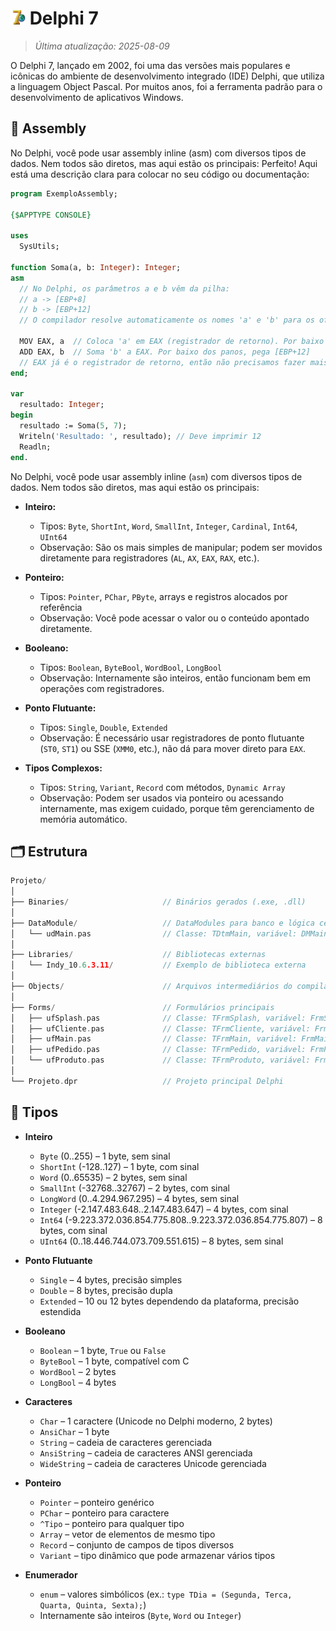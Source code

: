 # <img src="icon/delphi7.png" alt="Ícone" width="24"> Delphi 7

> *Última atualização: 2025-08-09*

O Delphi 7, lançado em 2002, foi uma das versões mais populares e icônicas do ambiente de desenvolvimento integrado (IDE) Delphi, que utiliza a linguagem Object Pascal. Por muitos anos, foi a ferramenta padrão para o desenvolvimento de aplicativos Windows.

## 🧩 Assembly

No Delphi, você pode usar assembly inline (asm) com diversos tipos de dados. Nem todos são diretos, mas aqui estão os principais:
Perfeito! Aqui está uma descrição clara para colocar no seu código ou documentação:

```pascal
program ExemploAssembly;

{$APPTYPE CONSOLE}

uses
  SysUtils;

function Soma(a, b: Integer): Integer;
asm
  // No Delphi, os parâmetros a e b vêm da pilha:
  // a -> [EBP+8]
  // b -> [EBP+12]
  // O compilador resolve automaticamente os nomes 'a' e 'b' para os offsets corretos.

  MOV EAX, a  // Coloca 'a' em EAX (registrador de retorno). Por baixo dos panos, pega [EBP+8]
  ADD EAX, b  // Soma 'b' a EAX. Por baixo dos panos, pega [EBP+12]
  // EAX já é o registrador de retorno, então não precisamos fazer mais nada
end;

var
  resultado: Integer;
begin
  resultado := Soma(5, 7);
  Writeln('Resultado: ', resultado); // Deve imprimir 12
  Readln;
end.
```

No Delphi, você pode usar assembly inline (`asm`) com diversos tipos de dados. Nem todos são diretos, mas aqui estão os principais:

* **Inteiro:**
    * Tipos: `Byte`, `ShortInt`, `Word`, `SmallInt`, `Integer`, `Cardinal`, `Int64`, `UInt64`
    * Observação: São os mais simples de manipular; podem ser movidos diretamente para registradores (`AL`, `AX`, `EAX`, `RAX`, etc.).

* **Ponteiro:**
    * Tipos: `Pointer`, `PChar`, `PByte`, arrays e registros alocados por referência
    * Observação: Você pode acessar o valor ou o conteúdo apontado diretamente.

* **Booleano:**
    * Tipos: `Boolean`, `ByteBool`, `WordBool`, `LongBool`
    * Observação: Internamente são inteiros, então funcionam bem em operações com registradores.

* **Ponto Flutuante:**
    * Tipos: `Single`, `Double`, `Extended`
    * Observação: É necessário usar registradores de ponto flutuante (`ST0`, `ST1`) ou SSE (`XMM0`, etc.), não dá para mover direto para `EAX`.

* **Tipos Complexos:**
    * Tipos: `String`, `Variant`, `Record` com métodos, `Dynamic Array`
    * Observação: Podem ser usados via ponteiro ou acessando internamente, mas exigem cuidado, porque têm gerenciamento de memória automático.

## 🗂️ Estrutura

```cpp
Projeto/
│
├── Binaries/                     // Binários gerados (.exe, .dll)
│
├── DataModule/                   // DataModules para banco e lógica central
│   └── udMain.pas                // Classe: TDtmMain, variável: DMMain
│
├── Libraries/                    // Bibliotecas externas
│   └── Indy_10.6.3.11/           // Exemplo de biblioteca externa
│
├── Objects/                      // Arquivos intermediários do compilador (.dcu, .obj)
│
├── Forms/                        // Formulários principais
│   ├── ufSplash.pas              // Classe: TFrmSplash, variável: FrmSplash
│   ├── ufCliente.pas             // Classe: TFrmCliente, variável: FrmCliente
│   ├── ufMain.pas                // Classe: TFrmMain, variável: FrmMain
│   ├── ufPedido.pas              // Classe: TFrmPedido, variável: FrmPedido
│   └── ufProduto.pas             // Classe: TFrmProduto, variável: FrmProduto
│
└── Projeto.dpr                   // Projeto principal Delphi
```

## 🔢 Tipos

* **Inteiro**
    * `Byte` (0..255) – 1 byte, sem sinal
    * `ShortInt` (-128..127) – 1 byte, com sinal
    * `Word` (0..65535) – 2 bytes, sem sinal
    * `SmallInt` (-32768..32767) – 2 bytes, com sinal
    * `LongWord` (0..4.294.967.295) – 4 bytes, sem sinal
    * `Integer` (-2.147.483.648..2.147.483.647) – 4 bytes, com sinal
    * `Int64` (-9.223.372.036.854.775.808..9.223.372.036.854.775.807) – 8 bytes, com sinal
    * `UInt64` (0..18.446.744.073.709.551.615) – 8 bytes, sem sinal

* **Ponto Flutuante**
    * `Single` – 4 bytes, precisão simples
    * `Double` – 8 bytes, precisão dupla
    * `Extended` – 10 ou 12 bytes dependendo da plataforma, precisão estendida

* **Booleano**
    * `Boolean` – 1 byte, `True` ou `False`
    * `ByteBool` – 1 byte, compatível com C
    * `WordBool` – 2 bytes
    * `LongBool` – 4 bytes

* **Caracteres**
    * `Char` – 1 caractere (Unicode no Delphi moderno, 2 bytes)
    * `AnsiChar` – 1 byte
    * `String` – cadeia de caracteres gerenciada
    * `AnsiString` – cadeia de caracteres ANSI gerenciada
    * `WideString` – cadeia de caracteres Unicode gerenciada

* **Ponteiro**
    * `Pointer` – ponteiro genérico
    * `PChar` – ponteiro para caractere
    * `^Tipo` – ponteiro para qualquer tipo
    * `Array` – vetor de elementos de mesmo tipo
    * `Record` – conjunto de campos de tipos diversos
    * `Variant` – tipo dinâmico que pode armazenar vários tipos

* **Enumerador**
    * `enum` – valores simbólicos (ex.: `type TDia = (Segunda, Terca, Quarta, Quinta, Sexta);`)
    * Internamente são inteiros (`Byte`, `Word` ou `Integer`)
